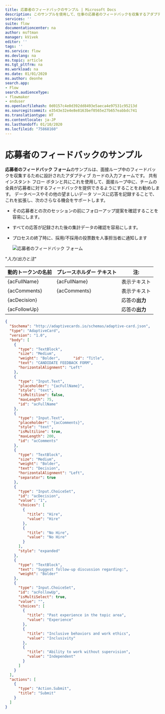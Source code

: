 ```yaml
---
title: 応募者のフィードバックのサンプル | Microsoft Docs
description: このサンプルを使用して、仕事の応募者のフィードバックを収集するアダプティブ カードを作成します。
services: ''
suite: flow
documentationcenter: na
author: msftman
manager: kVivek
editor: ''
tags: ''
ms.service: flow
ms.devlang: na
ms.topic: article
ms.tgt_pltfrm: na
ms.workload: na
ms.date: 01/01/2020
ms.author: deonhe
search.app:
- Flow
search.audienceType:
- flowmaker
- enduser
ms.openlocfilehash: 0d0157c4e0d392dd8493e5aeca4e97531c95213d
ms.sourcegitcommit: e3543e32e4e8e8163bef0565e27b657eabbdc741
ms.translationtype: HT
ms.contentlocale: ja-JP
ms.lasthandoff: 01/10/2020
ms.locfileid: "75868160"
---
```

# <a name="candidate-feedback-sample"></a>応募者のフィードバックのサンプル

**応募者のフィードバック フォーム**のサンプルは、面接ループ中のフィードバックを収集するために設計されたアダプティブ カードの入力フォームです。 共有インスタント フロー ボタンと共にこれを使用して、面接ループ中に、チームの全員が応募者に対するフィードバックを提供できるようにすることをお勧めします。 データベースやその他の望ましいデータ ソースに応答を記録することで、これを拡張し、次のさらなる機会をサポートします。

-   その応募者との次のセッションの前にフォローアップ提案を確認することを容易にします。
-   すべての応答が記録された後の集計データの確認を容易にします。
-   プロセスの終了時に、採用/不採用の投票数を人事担当者に通知します

     ![応募者のフィードバック フォーム](media/adaptive-cards/candidate-form.png)

"*入力/出力と注*"

| 動的トークンの名前 | プレースホルダー テキスト | 注:              |
|--------------------|------------------|---------------------|
| {acFullName}       | {acFullName}     | 表示テキスト        |
| {acComments}       | {acComments}     | 表示テキスト        |
| {acDecision}       |                  | 応答の**出力** |
| {acFollowUp}       |                  | 応答の**出力** |

``` json
{
  "$schema": "http://adaptivecards.io/schemas/adaptive-card.json",
  "type": "AdaptiveCard",
  "version": "1.0",
  "body": [
    {
      "type": "TextBlock",
      "size": "Medium",
      "weight": "Bolder",      "id": "Title",
      "text": "CANDIDATE FEEDBACK FORM",
      "horizontalAlignment": "Left"
    },
    {
      "type": "Input.Text",
      "placeholder": "{acFullName}",
      "style": "text",
      "isMultiline": false,
      "maxLength": 75,
      "id": "acFullName"
    },
    {
      "type": "Input.Text",
      "placeholder": "{acComments}",
      "style": "text",
      "isMultiline": true,
      "maxLength": 200,
      "id": "acComments"
    },
    {
      "type": "TextBlock",
      "size": "Medium",
      "weight": "Bolder",
      "text": "Decision",
      "horizontalAlignment": "Left",
      "separator": true
    },
    {
      "type": "Input.ChoiceSet",
      "id": "acDecision",
      "value": "1",
      "choices": [
        {
          "title": "Hire",
          "value": "Hire"
        },
        {
          "title": "No Hire",
          "value": "No Hire"
        }
      ],
      "style": "expanded"
    },
    {
      "type": "TextBlock",
      "text": "Suggest follow-up discussion regarding:",
      "weight": "Bolder"
    },
    {
      "type": "Input.ChoiceSet",
      "id": "acFollowUp",
      "isMultiSelect": true,
      "value": "",
      "choices": [
        {
          "title": "Past experience in the topic area",
          "value": "Experience"
        },
        {
          "title": "Inclusive behaviors and work ethics",
          "value": "Inclusivity"
        },
        {
          "title": "Ability to work without supervision",
          "value": "Independent"
        }
      ]
    }
  ],
  "actions": [
    {
      "type": "Action.Submit",
      "title": "Submit"
    }
  ]
}
```


